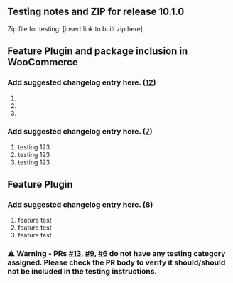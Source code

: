 ## Testing notes and ZIP for release 10.1.0

Zip file for testing: [insert link to built zip here]

## Feature Plugin and package inclusion in WooCommerce

### Add suggested changelog entry here. ([12](https://github.com/alexflorisca/woocommerce-blocks/pull/12))

1.
2.
3.

### Add suggested changelog entry here. ([7](https://github.com/alexflorisca/woocommerce-blocks/pull/7))

1. testing 123
2. testing 123
3. testing 123

## Feature Plugin

### Add suggested changelog entry here. ([8](https://github.com/alexflorisca/woocommerce-blocks/pull/8))

1. feature test
2. feature test
3. feature test

### ⚠️ Warning - PRs [#13](https://github.com/alexflorisca/woocommerce-blocks/pull/13), [#9](https://github.com/alexflorisca/woocommerce-blocks/pull/9), [#6](https://github.com/alexflorisca/woocommerce-blocks/pull/6) do not have any testing category assigned. Please check the PR body to verify it should/should not be included in the testing instructions.
